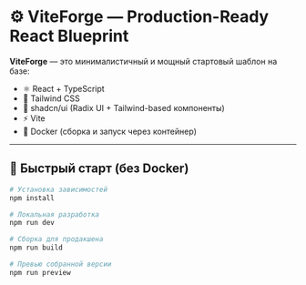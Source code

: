 # ⚙️ ViteForge — Production-Ready React Blueprint

**ViteForge** — это минималистичный и мощный стартовый шаблон на базе:

- ⚛️ React + TypeScript
- 💨 Tailwind CSS
- 🧩 shadcn/ui (Radix UI + Tailwind-based компоненты)
- ⚡️ Vite
- 🐳 Docker (сборка и запуск через контейнер)

---

## 🚀 Быстрый старт (без Docker)

```bash
# Установка зависимостей
npm install

# Локальная разработка
npm run dev

# Сборка для продакшена
npm run build

# Превью собранной версии
npm run preview
